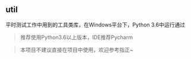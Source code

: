 util
----

平时测试工作中用到的工具类库，在Windows平台下，Python 3.6中运行通过

> 推荐使用Python3.6以上版本，IDE推荐Pycharm

> 本项目不建议直接在项目中使用，欢迎参考指正~


